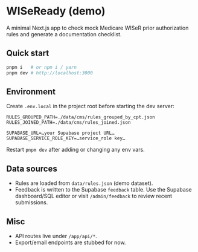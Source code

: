 
# WISeReady (demo)

A minimal Next.js app to check mock Medicare WISeR prior authorization rules and generate a documentation checklist.

## Quick start

```bash
pnpm i   # or npm i / yarn
pnpm dev # http://localhost:3000
```

## Environment

Create `.env.local` in the project root before starting the dev server:

```
RULES_GROUPED_PATH=./data/cms/rules_grouped_by_cpt.json
RULES_JOINED_PATH=./data/cms/rules_joined.json

SUPABASE_URL=…your Supabase project URL…
SUPABASE_SERVICE_ROLE_KEY=…service_role key…
```

Restart `pnpm dev` after adding or changing any env vars.

## Data sources
- Rules are loaded from `data/rules.json` (demo dataset).
- Feedback is written to the Supabase `feedback` table. Use the Supabase dashboard/SQL editor or visit `/admin/feedback` to review recent submissions.

## Misc
- API routes live under `/app/api/*`.
- Export/email endpoints are stubbed for now.
